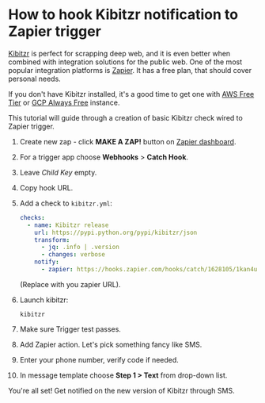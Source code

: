 # How to hook Kibitzr notification to Zapier trigger

[Kibitzr](https://kibitzr.github.io/) is perfect for scrapping deep web,
and it is even better when combined with integration solutions for the public web.
One of the most popular integration platforms is [Zapier](https://zapier.com/).
It has a free plan, that should cover personal needs.

If you don't have Kibitzr installed, it's a good time to get one with [AWS Free Tier](https://kibitzr.readthedocs.io/en/latest/aws.html) or [GCP Always Free](https://kibitzr.readthedocs.io/en/latest/gcp.html) instance.

This tutorial will guide through a creation of basic Kibitzr check wired to Zapier trigger.

1. Create new zap - click **MAKE A ZAP!** button on [Zapier dashboard](https://zapier.com/app/dashboard).

2. For a trigger app choose **Webhooks** > **Catch Hook**.

3. Leave *Child Key* empty.

4. Copy hook URL.

5. Add a check to `kibitzr.yml`:

   ```yaml
   checks:
     - name: Kibitzr release
       url: https://pypi.python.org/pypi/kibitzr/json
       transform:
         - jq: .info | .version
         - changes: verbose
       notify:
         - zapier: https://hooks.zapier.com/hooks/catch/1628105/1kan4u/
   ```
   (Replace with you zapier URL).

6. Launch kibitzr:

    ```
    kibitzr
    ```

7. Make sure Trigger test passes.

8. Add Zapier action. Let's pick something fancy like SMS.

9. Enter your phone number, verify code if needed.

10. In message template choose **Step 1 > Text** from drop-down list.

You're all set! Get notified on the new version of Kibitzr through SMS.
